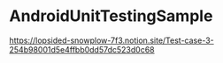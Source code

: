 # AndroidUnitTestingSample

https://lopsided-snowplow-7f3.notion.site/Test-case-3-254b98001d5e4ffbb0dd57dc523d0c68
